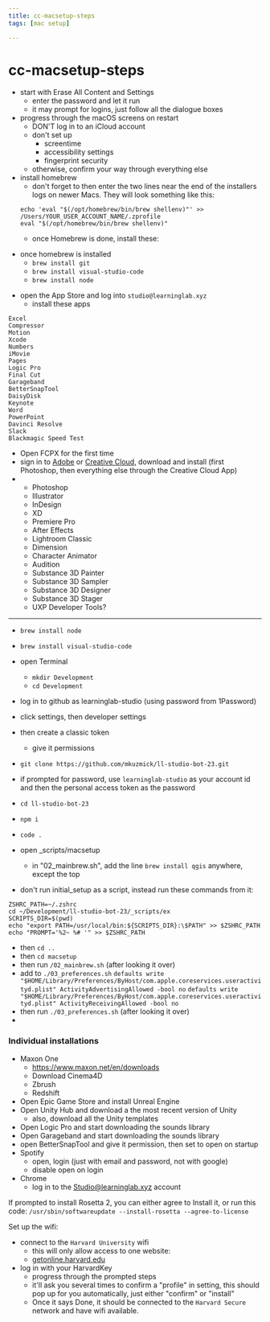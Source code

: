 ```yaml
---
title: cc-macsetup-steps
tags: [mac setup]

---
```


# cc-macsetup-steps

* start with Erase All Content and Settings
	* enter the password and let it run
	* it may prompt for logins, just follow all the dialogue boxes
* progress through the macOS screens on restart
	* DON'T log in to an iCloud account
	* don't set up
		* screentime
		* accessibility settings
		* fingerprint security
	* otherwise, confirm your way through everything else
* install homebrew
    - don't forget to then enter the two lines near the end of the installers logs on newer Macs.  They will look something like this:
    ```
    echo 'eval "$(/opt/homebrew/bin/brew shellenv)"' >> /Users/YOUR_USER_ACCOUNT_NAME/.zprofile
    eval "$(/opt/homebrew/bin/brew shellenv)"
    ```
	*	once Homebrew is done, install these: 
- once homebrew is installed
    - `brew install git`
    - `brew install visual-studio-code`
    - `brew install node`
* open the App Store and log into `studio@learninglab.xyz`
	* install these apps
```
Excel
Compressor
Motion
Xcode
Numbers
iMovie
Pages
Logic Pro
Final Cut
Garageband
BetterSnapTool
DaisyDisk
Keynote
Word
PowerPoint
Davinci Resolve
Slack
Blackmagic Speed Test
```
- Open FCPX for the first time
- sign in to [Adobe](https://www.adobe.com) or [Creative Cloud](https://creativecloud.adobe.com/cc/), download and install (first Photoshop, then everything else through the Creative Cloud App)
- 
    - Photoshop
    - Illustrator
    - InDesign
    - XD
    - Premiere Pro
    - After Effects
    - Lightroom Classic
    - Dimension
    - Character Animator
    - Audition
    - Substance 3D Painter
    - Substance 3D Sampler
    - Substance 3D Designer
    - Substance 3D Stager
    - UXP Developer Tools?

____________

- `brew install node`
- `brew install visual-studio-code`

- open Terminal 
	- `mkdir Development`
	- `cd Development`
- log in to github as learninglab-studio (using password from 1Password)
- click settings, then developer settings
- then create a classic token
	- give it permissions
- `git clone https://github.com/mkuzmick/ll-studio-bot-23.git`
- if prompted for password, use `learninglab-studio` as your account id and then the personal access token as the password
- `cd ll-studio-bot-23`

- `npm i`
- `code .`
- open _scripts/macsetup
	- in "02_mainbrew.sh", add the line `brew install qgis` anywhere, except the top
- don't run initial_setup as a script, instead run these commands from it:

```
ZSHRC_PATH=~/.zshrc
cd ~/Development/ll-studio-bot-23/_scripts/ex
SCRIPTS_DIR=$(pwd)
echo "export PATH=/usr/local/bin:${SCRIPTS_DIR}:\$PATH" >> $ZSHRC_PATH
echo "PROMPT='%2~ %# '" >> $ZSHRC_PATH
```
- then `cd ..`
- then `cd macsetup`
- then run `/02_mainbrew.sh` (after looking it over)
- add to `./03_preferences.sh`
`defaults write "$HOME/Library/Preferences/ByHost/com.apple.coreservices.useractivityd.plist" ActivityAdvertisingAllowed -bool no`
`defaults write "$HOME/Library/Preferences/ByHost/com.apple.coreservices.useractivityd.plist" ActivityReceivingAllowed -bool no `
- then run `./03_preferences.sh` (after looking it over)
- 

### Individual installations
- Maxon One
	- https://www.maxon.net/en/downloads
	- Download Cinema4D
	- Zbrush
	- Redshift
- Open Epic Game Store and install Unreal Engine
- Open Unity Hub and download a the most recent version of Unity
	- also, download all the Unity templates
- Open Logic Pro and start downloading the sounds library
- Open Garageband and start downloading the sounds library 
- open BetterSnapTool and give it permission, then set to open on startup
- Spotify
    - open, login (just with email and password, not with google)
    - disable open on login
- Chrome
	- log in to the Studio@learninglab.xyz account


If prompted to install Rosetta 2, you can either agree to Install it, or run this code: 
`/usr/sbin/softwareupdate --install-rosetta --agree-to-license
`

Set up the wifi: 
- connect to the `Harvard University` wifi
	- this will only allow access to one website: 
	- [getonline.harvard.edu](http://getonline.harvard.edu)
- log in with your HarvardKey
	- progress through the prompted steps
	- it'll ask you several times to confirm a "profile" in setting, this should pop up for you automatically, just either "confirm" or "install"
	- Once it says Done, it should be connected to the `Harvard Secure` network and have wifi available.
